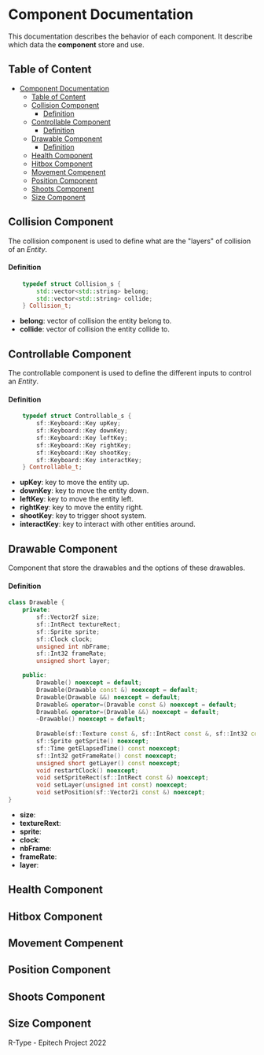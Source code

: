 # Component Documentation

This documentation describes the behavior of each component. It describe which data the **component** store and use.

## Table of Content
- [Component Documentation](#component-documentation)
  - [Table of Content](#table-of-content)
  - [Collision Component](#collision-component)
      - [Definition](#definition)
  - [Controllable Component](#controllable-component)
      - [Definition](#definition-1)
  - [Drawable Component](#drawable-component)
      - [Definition](#definition-2)
  - [Health Component](#health-component)
  - [Hitbox Component](#hitbox-component)
  - [Movement Compenent](#movement-compenent)
  - [Position Component](#position-component)
  - [Shoots Component](#shoots-component)
  - [Size Component](#size-component)

## Collision Component

The collision component is used to define what are the "layers" of collision of an *Entity*.

#### Definition

```C++
    typedef struct Collision_s {
        std::vector<std::string> belong;
        std::vector<std::string> collide;
    } Collision_t;
```
- **belong**: vector of collision the entity belong to.
- **collide**: vector of collision the entity collide to.



## Controllable Component

The controllable component is used to define the different inputs to control an *Entity*.

#### Definition

```C++
    typedef struct Controllable_s {
        sf::Keyboard::Key upKey;
        sf::Keyboard::Key downKey;
        sf::Keyboard::Key leftKey;
        sf::Keyboard::Key rightKey;
        sf::Keyboard::Key shootKey;
        sf::Keyboard::Key interactKey;
    } Controllable_t;
```

- **upKey**: key to move the entity up.
- **downKey**: key to move the entity down.
- **leftKey**: key to move the entity left.
- **rightKey**: key to move the entity right.
- **shootKey**: key to trigger shoot system.
- **interactKey**: key to interact with other entities around.

## Drawable Component

Component that store the drawables and the options of these drawables.

#### Definition

```C++
class Drawable {
    private:
        sf::Vector2f size;
        sf::IntRect textureRect;
        sf::Sprite sprite;
        sf::Clock clock;
        unsigned int nbFrame;
        sf::Int32 frameRate;
        unsigned short layer;

    public:
        Drawable() noexcept = default;
        Drawable(Drawable const &) noexcept = default;
        Drawable(Drawable &&) noexcept = default;
        Drawable& operator=(Drawable const &) noexcept = default;
        Drawable& operator=(Drawable &&) noexcept = default;
        ~Drawable() noexcept = default;
    
        Drawable(sf::Texture const &, sf::IntRect const &, sf::Int32 const &, unsigned short const &layer, sf::Vector2f const &size);
        sf::Sprite getSprite() noexcept;
        sf::Time getElapsedTime() const noexcept;
        sf::Int32 getFrameRate() const noexcept;
        unsigned short getLayer() const noexcept;
        void restartClock() noexcept;
        void setSpriteRect(sf::IntRect const &) noexcept;
        void setLayer(unsigned int const) noexcept;
        void setPosition(sf::Vector2i const &) noexcept;
}
```
- **size**:
- **textureRext**:
- **sprite**:
- **clock**:
- **nbFrame**:
- **frameRate**:
- **layer**:

## Health Component

## Hitbox Component

## Movement Compenent

## Position Component

## Shoots Component

## Size Component

R-Type - Epitech Project 2022